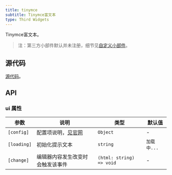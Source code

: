 ```yaml
---
title: tinymce
subtitle: Tinymce富文本
type: Third Widgets
---
```


Tinymce富文本。

> 注：第三方小部件默认并未注册，细节见[自定义小部件](https://ng-alain.com/form/customize)。

## 源代码

[源代码](https://github.com/ng-alain/delon/tree/master/packages/form/widgets-third/tinymce)。

## API

### ui 属性

参数 | 说明 | 类型 | 默认值
----|------|-----|------
`[config]` | 配置项说明，[见官网](https://www.tinymce.com/docs/configure/integration-and-setup/) | `Object` | -
`[loading]` | 初始化提示文本 | `string` | `加载中...`
`[change]` | 编辑器内容发生改变时会触发该事件 | `(html: string) => void` | -
